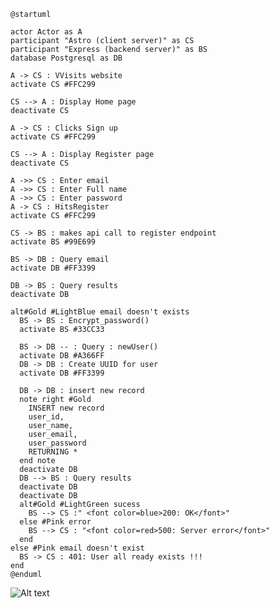 ```plantuml
@startuml

actor Actor as A
participant "Astro (client server)" as CS
participant "Express (backend server)" as BS
database Postgresql as DB

A -> CS : VVisits website
activate CS #FFC299

CS --> A : Display Home page
deactivate CS

A -> CS : Clicks Sign up
activate CS #FFC299

CS --> A : Display Register page
deactivate CS

A ->> CS : Enter email
A ->> CS : Enter Full name
A ->> CS : Enter password
A -> CS : HitsRegister
activate CS #FFC299

CS -> BS : makes api call to register endpoint
activate BS #99E699

BS -> DB : Query email
activate DB #FF3399

DB -> BS : Query results
deactivate DB

alt#Gold #LightBlue email doesn't exists 
  BS -> BS : Encrypt_password()
  activate BS #33CC33
  
  BS -> DB -- : Query : newUser()
  activate DB #A366FF
  DB -> DB : Create UUID for user
  activate DB #FF3399

  DB -> DB : insert new record
  note right #Gold
    INSERT new record
    user_id,
    user_name,
    user_email,
    user_password
    RETURNING *
  end note
  deactivate DB
  DB --> BS : Query results
  deactivate DB
  deactivate DB
  alt#Gold #LightGreen sucess
    BS --> CS :" <font color=blue>200: OK</font>"
  else #Pink error
    BS --> CS : "<font color=red>500: Server error</font>"
  end
else #Pink email doesn't exist
  BS -> CS : 401: User all ready exists !!!
end
@enduml
```
![Alt text](
https://www.gravizo.com/svg?@startuml;actor%20Actor%20as%20A;participant%20%22Astro%20%28client%20server%29%22%20as%20CS;participant%20%22Express%20%28backend%20server%29%22%20as%20BS;database%20Postgresql%20as%20DB;A%20-%3E%20CS%20:%20VVisits%20website;activate%20CS%20%23FFC299;CS%20--%3E%20A%20:%20Display%20Home%20page;deactivate%20CS;A%20-%3E%20CS%20:%20Clicks%20Sign%20up;activate%20CS%20%23FFC299;CS%20--%3E%20A%20:%20Display%20Register%20page;deactivate%20CS;A%20-%3E%3E%20CS%20:%20Enter%20email;A%20-%3E%3E%20CS%20:%20Enter%20Full%20name;A%20-%3E%3E%20CS%20:%20Enter%20password;A%20-%3E%20CS%20:%20HitsRegister;activate%20CS%20%23FFC299;CS%20-%3E%20BS%20:%20makes%20api%20call%20to%20register%20endpoint;activate%20BS%20%2399E699;BS%20-%3E%20DB%20:%20Query%20email;activate%20DB%20%23FF3399;DB%20-%3E%20BS%20:%20Query%20results;deactivate%20DB;alt%23Gold%20%23LightBlue%20email%20doesn%27t%20exists%20;%20%20BS%20-%3E%20BS%20:%20Encrypt_password%28%29;%20%20activate%20BS%20%2333CC33;%20%20;%20%20BS%20-%3E%20DB%20--%20:%20Query%20:%20newUser%28%29;%20%20activate%20DB%20%23A366FF;%20%20DB%20-%3E%20DB%20:%20Create%20UUID%20for%20user;%20%20activate%20DB%20%23FF3399;%20%20DB%20-%3E%20DB%20:%20insert%20new%20record;%20%20note%20right%20%23Gold;%20%20%20%20INSERT%20new%20record;%20%20%20%20user_id,;%20%20%20%20user_name,;%20%20%20%20user_email,;%20%20%20%20user_password;%20%20%20%20RETURNING*;%20%20end%20note;%20%20deactivate%20DB;%20%20DB%20--%3E%20BS%20:%20Query%20results;%20%20deactivate%20DB;%20%20deactivate%20DB;%20%20alt%23Gold%20%23LightGreen%20sucess;%20%20%20%20BS%20--%3E%20CS%20:%22%20%3Cfont%20color=blue%3E200:%20OK%3C/font%3E%22;%20%20else%20%23Pink%20error;%20%20%20%20BS%20--%3E%20CS%20:%20%22%3Cfont%20color=red%3E500:%20Server%20error%3C/font%3E%22;%20%20end;else%20%23Pink%20email%20doesn%27t%20exist;%20%20BS%20-%3E%20CS%20:%20401:%20User%20all%20ready%20exists%20!!!;end;@enduml;)